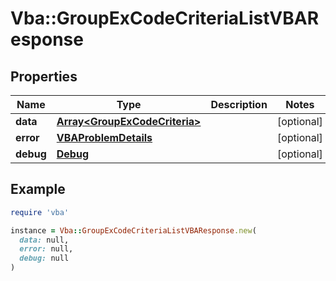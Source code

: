 # Vba::GroupExCodeCriteriaListVBAResponse

## Properties

| Name | Type | Description | Notes |
| ---- | ---- | ----------- | ----- |
| **data** | [**Array&lt;GroupExCodeCriteria&gt;**](GroupExCodeCriteria.md) |  | [optional] |
| **error** | [**VBAProblemDetails**](VBAProblemDetails.md) |  | [optional] |
| **debug** | [**Debug**](Debug.md) |  | [optional] |

## Example

```ruby
require 'vba'

instance = Vba::GroupExCodeCriteriaListVBAResponse.new(
  data: null,
  error: null,
  debug: null
)
```

